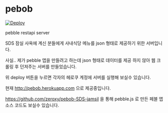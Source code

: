 # pebob

[![Deploy](https://www.herokucdn.com/deploy/button.png)](https://heroku.com/deploy)

pebble restapi server

SDS 잠실 사옥에 계신 분들에게 사내식당 메뉴를 json 형태로 제공하기 위한 서버입니다.

사실.. 제가 pebble 앱을 만들려고 하는데 json 형태로 데이터를 제공 하지 않아 웹 크롤링 후 던져주는 서버를 만들었습니다.

위 deploy 버튼을 누르면 각자의 헤로쿠 계정에 서버를 실행해 보실수 있습니다.

현재 http://pebob.herokuapp.com 으로 제공중입니다.

https://github.com/zeroxy/pebob-SDS-jamsil  을 통해 pebble.js 로 만든 페블 앱 소스 코드도 보실수 있습니다.
